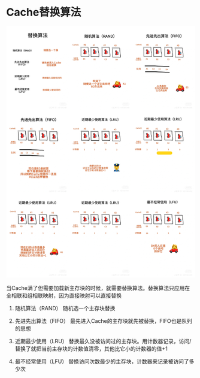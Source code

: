 # Cache替换算法

![replace](../Assets/CO/replace.JPG)

当Cache满了但需要加载新主存块的时候，就需要替换算法。替换算法只应用在全相联和组相联映射，因为直接映射可以直接替换
	
1. 随机算法（RAND）
随机选一个主存块替换
	
2. 先进先出算法（FIFO）
最先进入Cache的主存块就先被替换，FIFO也是队列的思想
	
3. 近期最少使用（LRU）
替换最久没被访问过的主存块。用计数器记录，访问/替换了就把当前主存块的计数值清零，其他比它小的计数器的值+1
	
4. 最不经常使用（LFU）
替换访问次数最少的主存块，计数器来记录被访问了多少次
